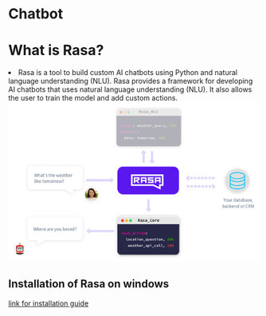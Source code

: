 # Chatbot

# What is Rasa?
<li>Rasa is a tool to build custom AI chatbots using Python and natural language understanding (NLU). Rasa provides a framework for developing AI chatbots that uses natural language understanding (NLU). It also allows the user to train the model and add custom actions.</li>
<img src="images/rasaachitecture-660x419.png" src="chatbot_image">

## Installation of Rasa  on windows
<a href="https://rasa.com/docs/rasa/2.x/installation/">link for installation guide </a>